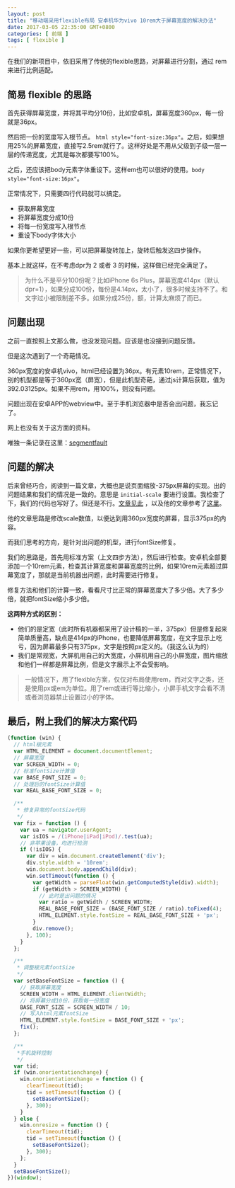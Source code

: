```yaml
---
layout: post
title: "移动端采用flexible布局 安卓机华为vivo 10rem大于屏幕宽度的解决办法"
date: 2017-03-05 22:35:00 GMT+0800
categories: [ 前端 ]
tags: [ flexible ]
---
```


在我们的新项目中，依旧采用了传统的flexible思路，对屏幕进行分割，通过 rem 来进行比例适配。

<!-- more -->

## 简易 flexible 的思路

首先获得屏幕宽度，并将其平均分10份，比如安卓机，屏幕宽度360px，每一份就是36px。

然后把一份的宽度写入根节点。 `html style="font-size:36px"`。之后，如果想用25%的屏幕宽度，直接写2.5rem就行了。这样好处是不用从父级到子级一层一层的传递宽度，尤其是每次都要写100%。

之后，还应该把body元素字体重设下。这样em也可以很好的使用。`body style="font-size:16px"`。

正常情况下，只需要四行代码就可以搞定。

* 获取屏幕宽度
* 将屏幕宽度分成10份
* 将每一份宽度写入根节点
* 重设下body字体大小

如果你更希望更好一些，可以把屏幕旋转加上，旋转后触发这四步操作。

基本上就这样，在不考虑dpr为 2 或者 3 的时候，这样做已经完全满足了。

> 为什么不是平分100份呢？比如iPhone 6s Plus，屏幕宽度414px（默认dpr=1），如果分成100份，每份是4.14px，太小了，很多时候支持不了。和文字过小被限制差不多。如果分成25份，额，计算太麻烦了而已。

## 问题出现

之前一直按照上文那么做，也没发现问题。应该是也没接到问题反馈。

但是这次遇到了一个奇葩情况。

360px宽度的安卓机vivo，html已经设置为36px。有元素10rem，正常情况下，别的机型都是等于360px宽（屏宽），但是此机型奇葩，通过js计算后获取，值为392.03125px。如果不用rem，用100%，则没有问题。

问题出现在安卓APP的webview中。至于手机浏览器中是否会出问题，我忘记了。

网上也没有关于这方面的资料。

唯独一条记录在这里：[segmentfault](https://segmentfault.com/q/1010000006851410)

## 问题的解决

后来曾经巧合，阅读到一篇文章，大概也是说页面缩放-375px屏幕的实现。出的问题结果和我们的情况是一致的。意思是 `initial-scale`
要进行设置。我检查了下，我们的代码也写好了。但还是不行。[文章见此](https://github.com/ShowJoy-com/showjoy-blog/issues/6) ，以及他的文章参考了[这里](http://lvdada.org/2016/01/28/viewport-and-flexibleJs/)。

他的文章思路是修改scale数值，以便达到用360px宽度的屏幕，显示375px的内容。

而我们思考的方向，是针对出问题的机型，进行fontSize修复。

我们的思路是，首先用标准方案（上文四步方法），然后进行检查。安卓机全部要添加一个10rem元素，检查其计算宽度和屏幕宽度的比例，如果10rem元素超过屏幕宽度了，那就是当前机器出问题，此时需要进行修复。

修复方法和他们的计算一致，看看尺寸比正常的屏幕宽度大了多少倍。大了多少倍，就把fontSize缩小多少倍。

**这两种方式的区别：**

* 他们的是定宽（此时所有机器都采用了设计稿的一半，375px）但是修复起来简单质量高，缺点是414px的iPhone，也要降低屏幕宽度，在文字显示上吃亏，因为屏幕最多只有375px，文字是按照px定义的。（我这么认为的）
* 我们是常规宽，大屏机用自己的大宽度，小屏机用自己的小屏宽度，图片缩放和他们一样都是屏幕比例，但是文字展示上不会受影响。

> 一般情况下，用了flexible方案，仅仅对布局使用rem，而对文字之类，还是使用px或em为单位。用了rem或进行等比缩小，小屏手机文字会看不清或者浏览器禁止设置过小的字体。

## 最后，附上我们的解决方案代码

```js
(function (win) {
  // html根元素
  var HTML_ELEMENT = document.documentElement;
  // 屏幕宽度
  var SCREEN_WIDTH = 0;
  // 标准fontSize计算值
  var BASE_FONT_SIZE = 0;
  // 处理后的fontSize计算值
  var REAL_BASE_FONT_SIZE = 0;

  /**
   * 修复异常的fontSize代码
   */
  var fix = function () {
    var ua = navigator.userAgent;
    var isIOS = /(iPhone|iPad|iPod)/.test(ua);
    // 非苹果设备，均进行检测
    if (!isIOS) {
      var div = win.document.createElement('div');
      div.style.width = '10rem';
      win.document.body.appendChild(div);
      win.setTimeout(function () {
        var getWidth = parseFloat(win.getComputedStyle(div).width);
        if (getWidth > SCREEN_WIDTH) {
          // 此时是出问题的情况
          var ratio = getWidth / SCREEN_WIDTH;
          REAL_BASE_FONT_SIZE = (BASE_FONT_SIZE / ratio).toFixed(4);
          HTML_ELEMENT.style.fontSize = REAL_BASE_FONT_SIZE + 'px';
        }
        div.remove();
      }, 100);
    }
  };

  /**
   * 调整根元素fontSize
   */
  var setBaseFontSize = function () {
    // 获取屏幕宽度
    SCREEN_WIDTH = HTML_ELEMENT.clientWidth;
    // 将屏幕分成10份，获取每一份宽度
    BASE_FONT_SIZE = SCREEN_WIDTH / 10;
    // 写入html元素fontSize
    HTML_ELEMENT.style.fontSize = BASE_FONT_SIZE + 'px';
    fix();
  };

  /**
   *手机旋转控制
   */
  var tid;
  if (win.onorientationchange) {
    win.onorientationchange = function () {
      clearTimeout(tid);
      tid = setTimeout(function () {
        setBaseFontSize();
      }, 300);
    }
  } else {
    win.onresize = function () {
      clearTimeout(tid);
      tid = setTimeout(function () {
        setBaseFontSize();
      }, 300);
    };
  }
  setBaseFontSize();
})(window);
```
